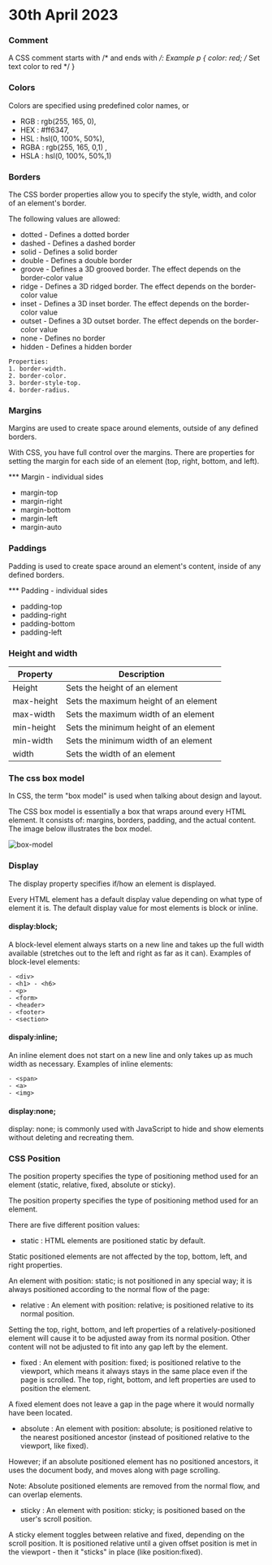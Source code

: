 
# 30th April 2023

### Comment
A CSS comment starts with /* and ends with */:
Example
    p {
         color: red;  /* Set text color to red */
    }

### Colors
Colors are specified using predefined color names, or 
 - RGB : rgb(255, 165, 0), 
 - HEX : #ff6347, 
 - HSL : hsl(0, 100%, 50%), 
 - RGBA : rgb(255, 165, 0,1) , 
 - HSLA : hsl(0, 100%, 50%,1)

### Borders
The CSS border properties allow you to specify the style, width, and color of an element's border.

The following values are allowed:

- dotted - Defines a dotted border
- dashed - Defines a dashed border
- solid - Defines a solid border
- double - Defines a double border
- groove - Defines a 3D grooved border. The effect depends on the border-color value
- ridge - Defines a 3D ridged border. The effect depends on the border-color value
- inset - Defines a 3D inset border. The effect depends on the border-color value
- outset - Defines a 3D outset border. The effect depends on the border-color value
- none - Defines no border
- hidden - Defines a hidden border

```
Properties:
1. border-width.
2. border-color.
3. border-style-top.
4. border-radius.
```

### Margins
Margins are used to create space around elements, outside of any defined borders.

With CSS, you have full control over the margins. There are properties for setting the margin for each side of an element (top, right, bottom, and left).

*** Margin - individual sides

+ margin-top
+ margin-right
+ margin-bottom
+ margin-left
+ margin-auto

### Paddings
Padding is used to create space around an element's content, inside of any defined borders.

*** Padding - individual sides

+ padding-top
+ padding-right
+ padding-bottom
+ padding-left

### Height and width

| Property | Description | 
| --- | --- |
| Height | Sets the height of an element | 
| max-height | Sets the maximum height of an element | 
| max-width | Sets the maximum width of an element | 
| min-height | Sets the minimum height of an element |
| min-width | Sets the minimum width of an element |
| width | Sets the width of an element |

### The css box model

In CSS, the term "box model" is used when talking about design and layout.

The CSS box model is essentially a box that wraps around every HTML element. It consists of: margins, borders, padding, and the actual content. The image below illustrates the box model.

![box-model](https://www.kasandbox.org/programming-images/misc/boxmodel.png)

### Display
The display property specifies if/how an element is displayed.

Every HTML element has a default display value depending on what type of element it is. The default display value for most elements is block or inline.

#### display:block;
A block-level element always starts on a new line and takes up the full width available (stretches out to the left and right as far as it can).
Examples of block-level elements:
```
- <div>
- <h1> - <h6>
- <p>
- <form>
- <header>
- <footer>
- <section>
```

#### dispaly:inline;
An inline element does not start on a new line and only takes up as much width as necessary.
Examples of inline elements:
```
- <span>
- <a>
- <img>
```

#### display:none;
display: none; is commonly used with JavaScript to hide and show elements without deleting and recreating them.

### CSS Position
The position property specifies the type of positioning method used for an element (static, relative, fixed, absolute or sticky).

The position property specifies the type of positioning method used for an element.

There are five different position values:

+ static : HTML elements are positioned static by default.

Static positioned elements are not affected by the top, bottom, left, and right properties.

An element with position: static; is not positioned in any special way; it is always positioned according to the normal flow of the page:

+ relative : An element with position: relative; is positioned relative to its normal position.

Setting the top, right, bottom, and left properties of a relatively-positioned element will cause it to be adjusted away from its normal position. Other content will not be adjusted to fit into any gap left by the element.

+ fixed : An element with position: fixed; is positioned relative to the viewport, which means it always stays in the same place even if the page is scrolled. The top, right, bottom, and left properties are used to position the element.

A fixed element does not leave a gap in the page where it would normally have been located.


+ absolute : An element with position: absolute; is positioned relative to the nearest positioned ancestor (instead of positioned relative to the viewport, like fixed).

However; if an absolute positioned element has no positioned ancestors, it uses the document body, and moves along with page scrolling.

Note: Absolute positioned elements are removed from the normal flow, and can overlap elements.


+ sticky : An element with position: sticky; is positioned based on the user's scroll position.

A sticky element toggles between relative and fixed, depending on the scroll position. It is positioned relative until a given offset position is met in the viewport - then it "sticks" in place (like position:fixed).    





    

